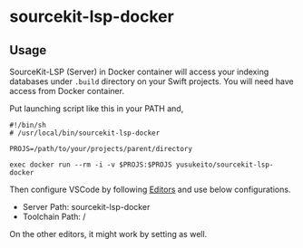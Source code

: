 # sourcekit-lsp-docker

## Usage

SourceKit-LSP (Server) in Docker container will access your indexing databases under `.build` directory on your Swift projects. 
You will need have access from Docker container. 


Put launching script like this in your PATH and,

```
#!/bin/sh
# /usr/local/bin/sourcekit-lsp-docker

PROJS=/path/to/your/projects/parent/directory

exec docker run --rm -i -v $PROJS:$PROJS yusukeito/sourcekit-lsp-docker
```

Then configure VSCode by following [Editors](https://github.com/apple/sourcekit-lsp/tree/master/Editors) and use below configurations.

* Server Path: sourcekit-lsp-docker
* Toolchain Path: /

On the other editors, it might work by setting as well.

